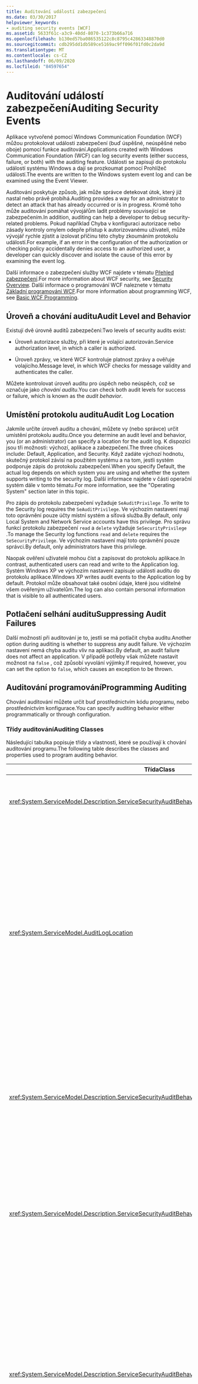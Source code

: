 ```yaml
---
title: Auditování událostí zabezpečení
ms.date: 03/30/2017
helpviewer_keywords:
- auditing security events [WCF]
ms.assetid: 5633f61c-a3c9-40dd-8070-1c373b66a716
ms.openlocfilehash: b130ed57ba086535122c8c8795c42863348870d0
ms.sourcegitcommit: cdb295dd1db589ce5169ac9ff096f01fd0c2da9d
ms.translationtype: MT
ms.contentlocale: cs-CZ
ms.lasthandoff: 06/09/2020
ms.locfileid: "84597654"
---
```

# <a name="auditing-security-events"></a><span data-ttu-id="e0c79-102">Auditování událostí zabezpečení</span><span class="sxs-lookup"><span data-stu-id="e0c79-102">Auditing Security Events</span></span>
<span data-ttu-id="e0c79-103">Aplikace vytvořené pomocí Windows Communication Foundation (WCF) můžou protokolovat události zabezpečení (buď úspěšné, neúspěšné nebo oboje) pomocí funkce auditování.</span><span class="sxs-lookup"><span data-stu-id="e0c79-103">Applications created with Windows Communication Foundation (WCF) can log security events (either success, failure, or both) with the auditing feature.</span></span> <span data-ttu-id="e0c79-104">Události se zapisují do protokolu událostí systému Windows a dají se prozkoumat pomocí Prohlížeč událostí.</span><span class="sxs-lookup"><span data-stu-id="e0c79-104">The events are written to the Windows system event log and can be examined using the Event Viewer.</span></span>  
  
 <span data-ttu-id="e0c79-105">Auditování poskytuje způsob, jak může správce detekovat útok, který již nastal nebo právě probíhá.</span><span class="sxs-lookup"><span data-stu-id="e0c79-105">Auditing provides a way for an administrator to detect an attack that has already occurred or is in progress.</span></span> <span data-ttu-id="e0c79-106">Kromě toho může auditování pomáhat vývojářům ladit problémy související se zabezpečením.</span><span class="sxs-lookup"><span data-stu-id="e0c79-106">In addition, auditing can help a developer to debug security-related problems.</span></span> <span data-ttu-id="e0c79-107">Pokud například Chyba v konfiguraci autorizace nebo zásady kontroly omylem odepře přístup k autorizovanému uživateli, může vývojář rychle zjistit a izolovat příčinu této chyby zkoumáním protokolu událostí.</span><span class="sxs-lookup"><span data-stu-id="e0c79-107">For example, if an error in the configuration of the authorization or checking policy accidentally denies access to an authorized user, a developer can quickly discover and isolate the cause of this error by examining the event log.</span></span>  
  
 <span data-ttu-id="e0c79-108">Další informace o zabezpečení služby WCF najdete v tématu [Přehled zabezpečení](security-overview.md).</span><span class="sxs-lookup"><span data-stu-id="e0c79-108">For more information about WCF security, see [Security Overview](security-overview.md).</span></span> <span data-ttu-id="e0c79-109">Další informace o programování WCF naleznete v tématu [Základní programování WCF](../basic-wcf-programming.md).</span><span class="sxs-lookup"><span data-stu-id="e0c79-109">For more information about programming WCF, see [Basic WCF Programming](../basic-wcf-programming.md).</span></span>  
  
## <a name="audit-level-and-behavior"></a><span data-ttu-id="e0c79-110">Úroveň a chování auditu</span><span class="sxs-lookup"><span data-stu-id="e0c79-110">Audit Level and Behavior</span></span>  
 <span data-ttu-id="e0c79-111">Existují dvě úrovně auditů zabezpečení:</span><span class="sxs-lookup"><span data-stu-id="e0c79-111">Two levels of security audits exist:</span></span>  
  
- <span data-ttu-id="e0c79-112">Úroveň autorizace služby, při které je volající autorizován.</span><span class="sxs-lookup"><span data-stu-id="e0c79-112">Service authorization level, in which a caller is authorized.</span></span>  
  
- <span data-ttu-id="e0c79-113">Úroveň zprávy, ve které WCF kontroluje platnost zprávy a ověřuje volajícího.</span><span class="sxs-lookup"><span data-stu-id="e0c79-113">Message level, in which WCF checks for message validity and authenticates the caller.</span></span>  
  
 <span data-ttu-id="e0c79-114">Můžete kontrolovat úroveň auditu pro úspěch nebo neúspěch, což se označuje jako *chování auditu*.</span><span class="sxs-lookup"><span data-stu-id="e0c79-114">You can check both audit levels for success or failure, which is known as the *audit behavior*.</span></span>  
  
## <a name="audit-log-location"></a><span data-ttu-id="e0c79-115">Umístění protokolu auditu</span><span class="sxs-lookup"><span data-stu-id="e0c79-115">Audit Log Location</span></span>  
 <span data-ttu-id="e0c79-116">Jakmile určíte úroveň auditu a chování, můžete vy (nebo správce) určit umístění protokolu auditu.</span><span class="sxs-lookup"><span data-stu-id="e0c79-116">Once you determine an audit level and behavior, you (or an administrator) can specify a location for the audit log.</span></span> <span data-ttu-id="e0c79-117">K dispozici jsou tři možnosti: výchozí, aplikace a zabezpečení.</span><span class="sxs-lookup"><span data-stu-id="e0c79-117">The three choices include: Default, Application, and Security.</span></span> <span data-ttu-id="e0c79-118">Když zadáte výchozí hodnotu, skutečný protokol závisí na použitém systému a na tom, jestli systém podporuje zápis do protokolu zabezpečení.</span><span class="sxs-lookup"><span data-stu-id="e0c79-118">When you specify Default, the actual log depends on which system you are using and whether the system supports writing to the security log.</span></span> <span data-ttu-id="e0c79-119">Další informace najdete v části operační systém dále v tomto tématu.</span><span class="sxs-lookup"><span data-stu-id="e0c79-119">For more information, see the "Operating System" section later in this topic.</span></span>  
  
 <span data-ttu-id="e0c79-120">Pro zápis do protokolu zabezpečení vyžaduje `SeAuditPrivilege` .</span><span class="sxs-lookup"><span data-stu-id="e0c79-120">To write to the Security log requires the `SeAuditPrivilege`.</span></span> <span data-ttu-id="e0c79-121">Ve výchozím nastavení mají toto oprávnění pouze účty místní systém a síťová služba.</span><span class="sxs-lookup"><span data-stu-id="e0c79-121">By default, only Local System and Network Service accounts have this privilege.</span></span> <span data-ttu-id="e0c79-122">Pro správu funkcí protokolu zabezpečení `read` a `delete` vyžaduje `SeSecurityPrivilege` .</span><span class="sxs-lookup"><span data-stu-id="e0c79-122">To manage the Security log functions `read` and `delete` requires the `SeSecurityPrivilege`.</span></span> <span data-ttu-id="e0c79-123">Ve výchozím nastavení mají toto oprávnění pouze správci.</span><span class="sxs-lookup"><span data-stu-id="e0c79-123">By default, only administrators have this privilege.</span></span>  
  
 <span data-ttu-id="e0c79-124">Naopak ověření uživatelé mohou číst a zapisovat do protokolu aplikace.</span><span class="sxs-lookup"><span data-stu-id="e0c79-124">In contrast, authenticated users can read and write to the Application log.</span></span> <span data-ttu-id="e0c79-125">Systém Windows XP ve výchozím nastavení zapisuje události auditu do protokolu aplikace.</span><span class="sxs-lookup"><span data-stu-id="e0c79-125">Windows XP writes audit events to the Application log by default.</span></span> <span data-ttu-id="e0c79-126">Protokol může obsahovat také osobní údaje, které jsou viditelné všem ověřeným uživatelům.</span><span class="sxs-lookup"><span data-stu-id="e0c79-126">The log can also contain personal information that is visible to all authenticated users.</span></span>  
  
## <a name="suppressing-audit-failures"></a><span data-ttu-id="e0c79-127">Potlačení selhání auditu</span><span class="sxs-lookup"><span data-stu-id="e0c79-127">Suppressing Audit Failures</span></span>  
 <span data-ttu-id="e0c79-128">Další možností při auditování je to, jestli se má potlačit chyba auditu.</span><span class="sxs-lookup"><span data-stu-id="e0c79-128">Another option during auditing is whether to suppress any audit failure.</span></span> <span data-ttu-id="e0c79-129">Ve výchozím nastavení nemá chyba auditu vliv na aplikaci.</span><span class="sxs-lookup"><span data-stu-id="e0c79-129">By default, an audit failure does not affect an application.</span></span> <span data-ttu-id="e0c79-130">V případě potřeby však můžete nastavit možnost na `false` , což způsobí vyvolání výjimky.</span><span class="sxs-lookup"><span data-stu-id="e0c79-130">If required, however, you can set the option to `false`, which causes an exception to be thrown.</span></span>  
  
## <a name="programming-auditing"></a><span data-ttu-id="e0c79-131">Auditování programování</span><span class="sxs-lookup"><span data-stu-id="e0c79-131">Programming Auditing</span></span>  
 <span data-ttu-id="e0c79-132">Chování auditování můžete určit buď prostřednictvím kódu programu, nebo prostřednictvím konfigurace.</span><span class="sxs-lookup"><span data-stu-id="e0c79-132">You can specify auditing behavior either programmatically or through configuration.</span></span>  
  
### <a name="auditing-classes"></a><span data-ttu-id="e0c79-133">Třídy auditování</span><span class="sxs-lookup"><span data-stu-id="e0c79-133">Auditing Classes</span></span>  
 <span data-ttu-id="e0c79-134">Následující tabulka popisuje třídy a vlastnosti, které se používají k chování auditování programu.</span><span class="sxs-lookup"><span data-stu-id="e0c79-134">The following table describes the classes and properties used to program auditing behavior.</span></span>  
  
|<span data-ttu-id="e0c79-135">Třída</span><span class="sxs-lookup"><span data-stu-id="e0c79-135">Class</span></span>|<span data-ttu-id="e0c79-136">Popis</span><span class="sxs-lookup"><span data-stu-id="e0c79-136">Description</span></span>|  
|-----------|-----------------|  
|<xref:System.ServiceModel.Description.ServiceSecurityAuditBehavior>|<span data-ttu-id="e0c79-137">Povolí možnosti nastavení pro auditování jako chování služby.</span><span class="sxs-lookup"><span data-stu-id="e0c79-137">Enables setting options for auditing as a service behavior.</span></span>|  
|<xref:System.ServiceModel.AuditLogLocation>|<span data-ttu-id="e0c79-138">Výčet, který určuje, do kterého protokolu zapisovat.</span><span class="sxs-lookup"><span data-stu-id="e0c79-138">Enumeration to specify which log to write to.</span></span> <span data-ttu-id="e0c79-139">Možné hodnoty jsou výchozí, aplikace a zabezpečení.</span><span class="sxs-lookup"><span data-stu-id="e0c79-139">The possible values are Default, Application, and Security.</span></span> <span data-ttu-id="e0c79-140">Když vyberete výchozí, operační systém určí skutečné umístění protokolu.</span><span class="sxs-lookup"><span data-stu-id="e0c79-140">When you select Default, the operating system determines the actual log location.</span></span> <span data-ttu-id="e0c79-141">Další informace najdete v části Výběr protokolu událostí aplikace nebo zabezpečení níže v tomto tématu.</span><span class="sxs-lookup"><span data-stu-id="e0c79-141">See the "Application or Security Event Log Choice" section later in this topic.</span></span>|  
|<xref:System.ServiceModel.Description.ServiceSecurityAuditBehavior.MessageAuthenticationAuditLevel%2A>|<span data-ttu-id="e0c79-142">Určuje, které typy událostí ověřování zpráv jsou auditovány na úrovni zprávy.</span><span class="sxs-lookup"><span data-stu-id="e0c79-142">Specifies which types of message authentication events are audited at the message level.</span></span> <span data-ttu-id="e0c79-143">Volby jsou `None` ,, `Failure` `Success` a `SuccessOrFailure` .</span><span class="sxs-lookup"><span data-stu-id="e0c79-143">The choices are `None`, `Failure`, `Success`, and `SuccessOrFailure`.</span></span>|  
|<xref:System.ServiceModel.Description.ServiceSecurityAuditBehavior.ServiceAuthorizationAuditLevel%2A>|<span data-ttu-id="e0c79-144">Určuje, které typy událostí autorizace služby jsou auditovány na úrovni služby.</span><span class="sxs-lookup"><span data-stu-id="e0c79-144">Specifies which types of service authorization events are audited at the service level.</span></span> <span data-ttu-id="e0c79-145">Volby jsou `None` ,, `Failure` `Success` a `SuccessOrFailure` .</span><span class="sxs-lookup"><span data-stu-id="e0c79-145">The choices are `None`, `Failure`, `Success`, and `SuccessOrFailure`.</span></span>|  
|<xref:System.ServiceModel.Description.ServiceSecurityAuditBehavior.SuppressAuditFailure%2A>|<span data-ttu-id="e0c79-146">Určuje, co se stane s požadavkem klienta, když se auditování nezdařilo.</span><span class="sxs-lookup"><span data-stu-id="e0c79-146">Specifies what happens to the client request when auditing fails.</span></span> <span data-ttu-id="e0c79-147">Například když se služba pokusí zapisovat do protokolu zabezpečení, ale nemá `SeAuditPrivilege` .</span><span class="sxs-lookup"><span data-stu-id="e0c79-147">For example, when the service attempts to write to the security log, but does not have `SeAuditPrivilege`.</span></span> <span data-ttu-id="e0c79-148">Výchozí hodnota `true` znamená, že se chyby ignorují a požadavek klienta se zpracuje normálně.</span><span class="sxs-lookup"><span data-stu-id="e0c79-148">The default value of `true` indicates that failures are ignored, and the client request is processed normally.</span></span>|  
  
 <span data-ttu-id="e0c79-149">Příklad nastavení aplikace pro protokolování událostí auditu najdete v tématu [Postupy: audit událostí zabezpečení](how-to-audit-wcf-security-events.md).</span><span class="sxs-lookup"><span data-stu-id="e0c79-149">For an example of setting up an application to log audit events, see [How to: Audit Security Events](how-to-audit-wcf-security-events.md).</span></span>  
  
### <a name="configuration"></a><span data-ttu-id="e0c79-150">Konfigurace</span><span class="sxs-lookup"><span data-stu-id="e0c79-150">Configuration</span></span>  
 <span data-ttu-id="e0c79-151">Konfiguraci můžete také použít k určení chování auditování přidáním [\<serviceSecurityAudit>](../../configure-apps/file-schema/wcf/servicesecurityaudit.md) pod [\<behaviors>](../../configure-apps/file-schema/wcf/behaviors.md) .</span><span class="sxs-lookup"><span data-stu-id="e0c79-151">You can also use configuration to specify auditing behavior by adding a [\<serviceSecurityAudit>](../../configure-apps/file-schema/wcf/servicesecurityaudit.md) under the [\<behaviors>](../../configure-apps/file-schema/wcf/behaviors.md).</span></span> <span data-ttu-id="e0c79-152">Je nutné přidat prvek pod a [\<behavior>](../../configure-apps/file-schema/wcf/behavior-of-endpointbehaviors.md) , jak je znázorněno v následujícím kódu.</span><span class="sxs-lookup"><span data-stu-id="e0c79-152">You must add the element under a [\<behavior>](../../configure-apps/file-schema/wcf/behavior-of-endpointbehaviors.md) as shown in the following code.</span></span>  
  
```xml  
<configuration>  
  <system.serviceModel>  
    <behaviors>  
      <behavior>  
        <!-- auditLogLocation="Application" or "Security" -->  
        <serviceSecurityAudit  
                  auditLogLocation="Application"  
                  suppressAuditFailure="true"  
                  serviceAuthorizationAuditLevel="Failure"  
                  messageAuthenticationAuditLevel="SuccessOrFailure" />
      </behavior>  
    </behaviors>  
  </system.serviceModel>  
</configuration>  
```  
  
 <span data-ttu-id="e0c79-153">Pokud je auditování zapnuté a není `auditLogLocation` zadané, použije se výchozí název protokolu zabezpečení pro platformu, která podporuje zápis do protokolu zabezpečení. v opačném případě se jedná o protokol "Application".</span><span class="sxs-lookup"><span data-stu-id="e0c79-153">If auditing is enabled and an `auditLogLocation` is not specified, the default log name is "Security" log for the platform supporting writing to the Security log; otherwise, it is "Application" log.</span></span> <span data-ttu-id="e0c79-154">Pouze operační systémy Windows Server 2003 a Windows Vista podporují zápis do protokolu zabezpečení.</span><span class="sxs-lookup"><span data-stu-id="e0c79-154">Only the Windows Server 2003 and Windows Vista operating systems support writing to the Security log.</span></span> <span data-ttu-id="e0c79-155">Další informace najdete v části operační systém dále v tomto tématu.</span><span class="sxs-lookup"><span data-stu-id="e0c79-155">For more information, see the "Operating System" section later in this topic.</span></span>  
  
## <a name="security-considerations"></a><span data-ttu-id="e0c79-156">Aspekty zabezpečení</span><span class="sxs-lookup"><span data-stu-id="e0c79-156">Security Considerations</span></span>  
 <span data-ttu-id="e0c79-157">Pokud uživatel se zlými úmysly ví, že je povolené auditování, může útočník odeslat neplatné zprávy, které způsobí zápis položek auditu.</span><span class="sxs-lookup"><span data-stu-id="e0c79-157">If a malicious user knows that auditing is enabled, that attacker can send invalid messages that cause audit entries to be written.</span></span> <span data-ttu-id="e0c79-158">Pokud se tento způsob vyplní protokolem auditu, systém auditování se nezdařil.</span><span class="sxs-lookup"><span data-stu-id="e0c79-158">If the audit log is filled in this manner, the auditing system fails.</span></span> <span data-ttu-id="e0c79-159">Pokud to chcete zmírnit, nastavte <xref:System.ServiceModel.Description.ServiceSecurityAuditBehavior.SuppressAuditFailure%2A> vlastnost na `true` a použijte vlastnosti Prohlížeč událostí k řízení chování auditování.</span><span class="sxs-lookup"><span data-stu-id="e0c79-159">To mitigate this, set the <xref:System.ServiceModel.Description.ServiceSecurityAuditBehavior.SuppressAuditFailure%2A> property to `true` and use the properties of the Event Viewer to control the auditing behavior.</span></span>  
  
 <span data-ttu-id="e0c79-160">Události auditu, které jsou zapsány do protokolu aplikace v systému Windows XP, jsou viditelné pro všechny ověřené uživatele.</span><span class="sxs-lookup"><span data-stu-id="e0c79-160">Audit events that are written to the Application Log on Windows XP are visible to any authenticated user.</span></span>  
  
## <a name="choosing-between-application-and-security-event-logs"></a><span data-ttu-id="e0c79-161">Volba mezi protokoly událostí aplikace a zabezpečení</span><span class="sxs-lookup"><span data-stu-id="e0c79-161">Choosing Between Application and Security Event Logs</span></span>  
 <span data-ttu-id="e0c79-162">Následující tabulky obsahují informace, které vám pomůžou vybrat, jestli se chcete přihlásit k aplikaci nebo protokolu událostí zabezpečení.</span><span class="sxs-lookup"><span data-stu-id="e0c79-162">The following tables provide information to help you choose whether to log into the Application or the Security event log.</span></span>  
  
#### <a name="operating-system"></a><span data-ttu-id="e0c79-163">Operační systém</span><span class="sxs-lookup"><span data-stu-id="e0c79-163">Operating System</span></span>  
  
|<span data-ttu-id="e0c79-164">Systémový</span><span class="sxs-lookup"><span data-stu-id="e0c79-164">System</span></span>|<span data-ttu-id="e0c79-165">Protokol aplikace</span><span class="sxs-lookup"><span data-stu-id="e0c79-165">Application log</span></span>|<span data-ttu-id="e0c79-166">Protokol zabezpečení</span><span class="sxs-lookup"><span data-stu-id="e0c79-166">Security log</span></span>|  
|------------|---------------------|------------------|  
|<span data-ttu-id="e0c79-167">Windows XP SP2 nebo novější</span><span class="sxs-lookup"><span data-stu-id="e0c79-167">Windows XP SP2 or later</span></span>|<span data-ttu-id="e0c79-168">Podporuje se</span><span class="sxs-lookup"><span data-stu-id="e0c79-168">Supported</span></span>|<span data-ttu-id="e0c79-169">Nepodporuje se</span><span class="sxs-lookup"><span data-stu-id="e0c79-169">Not supported</span></span>|  
|<span data-ttu-id="e0c79-170">Windows Server 2003 SP1 a Windows Vista</span><span class="sxs-lookup"><span data-stu-id="e0c79-170">Windows Server 2003 SP1 and Windows Vista</span></span>|<span data-ttu-id="e0c79-171">Podporuje se</span><span class="sxs-lookup"><span data-stu-id="e0c79-171">Supported</span></span>|<span data-ttu-id="e0c79-172">Kontext vlákna musí mít`SeAuditPrivilege`</span><span class="sxs-lookup"><span data-stu-id="e0c79-172">Thread context must possess `SeAuditPrivilege`</span></span>|  
  
#### <a name="other-factors"></a><span data-ttu-id="e0c79-173">Jiné faktory</span><span class="sxs-lookup"><span data-stu-id="e0c79-173">Other Factors</span></span>  
 <span data-ttu-id="e0c79-174">Kromě operačního systému jsou v následující tabulce popsána další nastavení, která řídí povolení protokolování.</span><span class="sxs-lookup"><span data-stu-id="e0c79-174">In addition to the operating system, the following table describes other settings that control the enablement of logging.</span></span>  
  
|<span data-ttu-id="e0c79-175">Jednotek</span><span class="sxs-lookup"><span data-stu-id="e0c79-175">Factor</span></span>|<span data-ttu-id="e0c79-176">Protokol aplikace</span><span class="sxs-lookup"><span data-stu-id="e0c79-176">Application log</span></span>|<span data-ttu-id="e0c79-177">Protokol zabezpečení</span><span class="sxs-lookup"><span data-stu-id="e0c79-177">Security log</span></span>|  
|------------|---------------------|------------------|  
|<span data-ttu-id="e0c79-178">Správa zásad auditu</span><span class="sxs-lookup"><span data-stu-id="e0c79-178">Audit policy management</span></span>|<span data-ttu-id="e0c79-179">Neužívá se.</span><span class="sxs-lookup"><span data-stu-id="e0c79-179">Not applicable.</span></span>|<span data-ttu-id="e0c79-180">Spolu s konfigurací je protokol zabezpečení také řízen zásadami místního úřadu zabezpečení (LSA).</span><span class="sxs-lookup"><span data-stu-id="e0c79-180">Along with configuration, the Security log is also controlled by the local security authority (LSA) policy.</span></span> <span data-ttu-id="e0c79-181">Je také nutné povolit kategorii přístup k objektům auditu.</span><span class="sxs-lookup"><span data-stu-id="e0c79-181">The "Audit object access" category must also be enabled.</span></span>|  
|<span data-ttu-id="e0c79-182">Výchozí uživatelské prostředí</span><span class="sxs-lookup"><span data-stu-id="e0c79-182">Default user experience</span></span>|<span data-ttu-id="e0c79-183">Všichni ověření uživatelé můžou zapisovat do aplikačního protokolu, takže žádný další krok oprávnění není potřeba pro procesy aplikace.</span><span class="sxs-lookup"><span data-stu-id="e0c79-183">All authenticated users can write to the Application log, so no additional permission step is needed for application processes.</span></span>|<span data-ttu-id="e0c79-184">Proces aplikace (kontext) musí mít `SeAuditPrivilege` .</span><span class="sxs-lookup"><span data-stu-id="e0c79-184">The application process (context) must have `SeAuditPrivilege`.</span></span>|  
  
## <a name="see-also"></a><span data-ttu-id="e0c79-185">Viz také</span><span class="sxs-lookup"><span data-stu-id="e0c79-185">See also</span></span>

- <xref:System.ServiceModel.Description.ServiceSecurityAuditBehavior>
- <xref:System.ServiceModel.AuditLogLocation>
- [<span data-ttu-id="e0c79-186">Přehled zabezpečení</span><span class="sxs-lookup"><span data-stu-id="e0c79-186">Security Overview</span></span>](security-overview.md)
- [<span data-ttu-id="e0c79-187">Základní programování WCF</span><span class="sxs-lookup"><span data-stu-id="e0c79-187">Basic WCF Programming</span></span>](../basic-wcf-programming.md)
- [<span data-ttu-id="e0c79-188">Postupy: Auditování událostí zabezpečení</span><span class="sxs-lookup"><span data-stu-id="e0c79-188">How to: Audit Security Events</span></span>](how-to-audit-wcf-security-events.md)
- [\<serviceSecurityAudit>](../../configure-apps/file-schema/wcf/servicesecurityaudit.md)
- [\<behaviors>](../../configure-apps/file-schema/wcf/behaviors.md)
- <span data-ttu-id="e0c79-189">[Model zabezpečení pro Windows Server App Fabric](https://docs.microsoft.com/previous-versions/appfabric/ee677202(v=azure.10))</span><span class="sxs-lookup"><span data-stu-id="e0c79-189">[Security Model for Windows Server App Fabric](https://docs.microsoft.com/previous-versions/appfabric/ee677202(v=azure.10))</span></span>
